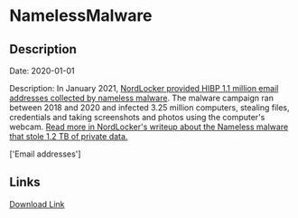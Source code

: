 # NamelessMalware

## Description

Date: 2020-01-01

Description:
In January 2021, <a href="http://troyhunt.com/nameless-malware-discovered-by-nordlocker-is-now-in-have-i-been-pwned" target="_blank" rel="noopener">NordLocker provided HIBP 1.1 million email addresses collected by nameless malware</a>. The malware campaign ran between 2018 and 2020 and infected 3.25 million computers, stealing files, credentials and taking screenshots and photos using the computer's webcam. <a href="https://nordlocker.com/malware-analysis/" target="_blank" rel="noopener">Read more in NordLocker's writeup about the Nameless malware that stole 1.2 TB of private data.</a>


['Email addresses']

## Links

[Download Link](https://link-to.net/1229997/203.3429664446904/dynamic/?r=)
